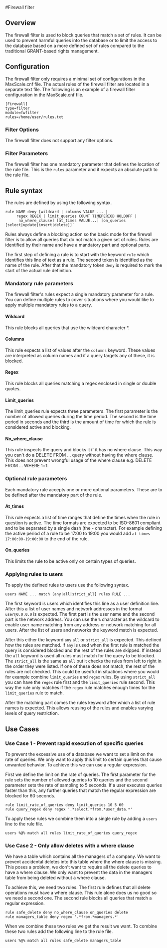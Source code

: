 #Firewall filter

## Overview
The firewall filter is used to block queries that match a set of rules. It can be used to prevent harmful queries into the database or to limit the access to the database based on a more defined set of rules compared to the traditional GRANT-based rights management.

## Configuration

The firewall filter only requires a minimal set of configurations in the MaxScale.cnf file. The actual rules of the firewall filter are located in a separate text file. The following is an example of a firewall filter configuration in the MaxScale.cnf file.

```
[Firewall]
type=filter
module=fwfilter
rules=/home/user/rules.txt
```

### Filter Options

The firewall filter does not support any filter options.

### Filter Parameters

The firewall filter has one mandatory parameter that defines the location of the rule file. This is the `rules` parameter and it expects an absolute path to the rule file.

## Rule syntax

The rules are defined by using the following syntax.

```
rule NAME deny [wildcard | columns VALUE ... |
     regex REGEX | limit_queries COUNT TIMEPERIOD HOLDOFF |
      no_where_clause] [at_times VALUE...] [on_queries [select|update|insert|delete]]`
```

Rules always define a blocking action so the basic mode for the firewall filter is to allow all queries that do not match a given set of rules. Rules are identified by their name and have a mandatory part and optional parts.

The first step of defining a rule is to start with the keyword `rule` which identifies this line of text as a rule. The second token is identified as the name of the rule. After that the mandatory token `deny` is required to mark the start of the actual rule definition.

### Mandatory rule parameters

The firewall filter's rules expect a single mandatory parameter for a rule. You can define multiple rules to cover situations where you would like to apply multiple mandatory rules to a query.

#### Wildcard

This rule blocks all queries that use the wildcard character *.

#### Columns

This rule expects a list of values after the `columns` keyword. These values are interpreted as column names and if a query targets any of these, it is blocked.

#### Regex

This rule blocks all queries matching a regex enclosed in single or double quotes.

#### Limit_queries

The limit_queries rule expects three parameters. The first parameter is the number of allowed queries during the time period. The second is the time period in seconds and the third is the amount of time for which the rule is considered active and blocking.

#### No_where_clause

This rule inspects the query and blocks it if it has no where clause. This way you can't do a DELETE FROM ... query without having the where clause. This does not prevent wrongful usage of the where clause e.g. DELETE FROM ... WHERE 1=1.

### Optional rule parameters

Each mandatory rule accepts one or more optional parameters. These are to be defined after the mandatory part of the rule.

#### At_times

This rule expects a list of time ranges that define the times when the rule in question is active. The time formats are expected to be ISO-8601 compliant and to be separated by a single dash (the - character). For example defining the active period of a rule to be 17:00 to 19:00 you would add `at times 17:00:00-19:00:00` to the end of the rule.

#### On_queries

This limits the rule to be active only on certain types of queries.

### Applying rules to users

To apply the defined rules to users use the following syntax.

`users NAME ... match [any|all|strict_all] rules RULE ...`

The first keyword is users which identifies this line as a user definition line. After this a list of user names and network addresses in the format `user@0.0.0.0` is expected. The first part is the user name and the second part is the network address. You can use the `%` character as the wildcard to enable user name matching from any address or network matching for all users. After the list of users and networks the keyword match is expected. 

After this either the keyword `any` `all` or `strict_all` is expected. This defined how the rules are matched. If `any` is used when the first rule is matched the query is considered blocked and the rest of the rules are skipped. If instead the `all` keyword is used all rules must match for the query to be blocked. The `strict_all` is the same as `all` but it checks the rules from left to right in the order they were listed. If one of these does not match, the rest of the rules are not checked. This could be usedful in situations where you would for example combine `limit_queries` and `regex` rules. By using `strict_all` you can have the `regex` rule first and the `limit_queries` rule second. This way the rule only matches if the `regex` rule matches enough times for the `limit_queries` rule to match.

After the matching part comes the rules keyword after which a list of rule names is expected. This allows reusing of the rules and enables varying levels of query restriction.

## Use Cases

### Use Case 1 - Prevent rapid execution of specific queries

To prevent the excessive use of a database we want to set a limit on the rate of queries. We only want to apply this limit to certain queries that cause unwanted behavior. To achieve this we can use a regular expression.

First we define the limit on the rate of queries. The first parameter for the rule sets the number of allowed queries to 10 queries and the second parameter sets the rate of sampling to 5 seconds. If a user executes queries faster than this, any further queries that match the regular expression are blocked for 60 seconds.

```
rule limit_rate_of_queries deny limit_queries 10 5 60
rule query_regex deny regex '.*select.*from.*user_data.*'
```

To apply these rules we combine them into a single rule by adding a `users` line to the rule file.

```
users %@% match all rules limit_rate_of_queries query_regex
```

### Use Case 2 - Only allow deletes with a where clause

We have a table which contains all the managers of a company. We want to prevent accidental deletes into this table where the where clause is missing. This poses a problem, we don't want to require all the delete queries to have a where clause. We only want to prevent the data in the managers table from being deleted without a where clause.

To achieve this, we need two rules. The first rule defines that all delete operations must have a where clause. This rule alone does us no good so we need a second one. The second rule blocks all queries that match a regular expression.

```
rule safe_delete deny no_where_clause on_queries delete
rule managers_table deny regex '.*from.*managers.*'
```

When we combine these two rules we get the result we want. To combine these two rules add the following line to the rule file.

```
users %@% match all rules safe_delete managers_table
```
